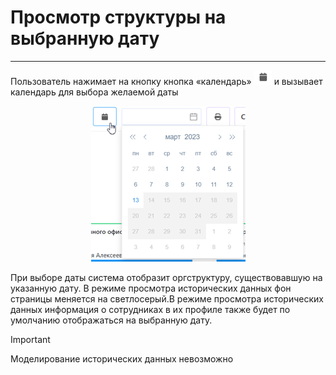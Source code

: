 # Просмотр структуры на выбранную дату
---

Пользователь нажимает на кнопку кнопка «календарь» ![](/image/календарь.png)   и вызывает календарь для выбора желаемой даты 

<p align="center">
  <img src="image/Большой_календарь.png" 
  caption = "Большой_календарь"
  />
</p>

При выборе даты система отобразит оргструктуру, существовавшую на указанную дату. В режиме просмотра исторических данных фон страницы меняется на светлосерый.В режиме просмотра исторических данных информация о сотрудниках в их профиле также будет по умолчанию отображаться на выбранную дату. 

> [!IMPORTANT]
> Моделирование исторических данных невозможно
